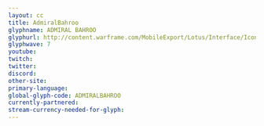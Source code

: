 ```yaml
---
layout: cc
title: AdmiralBahroo
glyphname: ADMIRAL BAHROO
glyphurl: http://content.warframe.com/MobileExport/Lotus/Interface/Icons/Player/ContentCreators/AdmiralBahroo.png
glyphwave: 7
youtube: 
twitch: 
twitter: 
discord: 
other-site: 
primary-language: 
global-glyph-code: ADMIRALBAHROO
currently-partnered: 
stream-currency-needed-for-glyph: 
---
```


